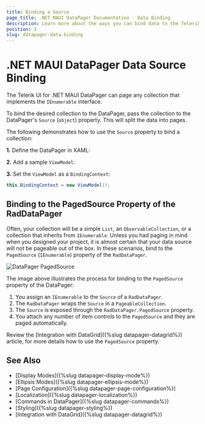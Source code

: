```yaml
---
title: Binding a Source
page_title: .NET MAUI DataPager Documentation - Data Binding
description: Learn more about the ways you can bind data to the Telerik UI for .NET MAUI DataPager control.
position: 3
slug: datapager-data-binding
---
```


# .NET MAUI DataPager Data Source Binding

The Telerik UI for .NET MAUI DataPager can page any collection that implements the `IEnumerable` interface. 

To bind the desired collection to the DataPager, pass the collection to the DataPager's `Source` (`object`) property.  This will split the data into pages.

The following demonstrates how to use the `Source` property to bind a collection:

**1.** Define the DataPager in XAML:

<snippet id='datapager-getting-started-xaml' />

**2.** Add a sample `ViewModel`:

<snippet id='datapager-features-viewmodel' />

**3.** Set the `ViewModel` as a `BindingContext`:

```C#
this.BindingContext = new ViewModel();
```

## Binding to the PagedSource Property of the RadDataPager

Often, your collection will be a simple `List`, an `ObservableCollection`, or a collection that inherits from `IEnumerable`. Unless you had paging in mind when you designed your project, it is almost certain that your data source will not be pageable out of the box. In these scenarios, bind to the `PagedSource` (`IEnumerable`) property of the `RadDataPager`.

![DataPager PagedSource](images/)

The image above illustrates the process for binding to the `PagedSource` property of the DataPager:

1. You assign an `IEnumerable` to the `Source` of a `RadDataPager`.
1. The `RadDataPager` wraps the `Source` in a `PageableCollection`.
1. The `Source` is exposed through the `RadDataPager.PagedSource` property.
1. You attach any number of item controls to the `PagedSource` and they are paged automatically.

Review the [Integration with DataGrid]({%slug datapager-datagrid%}) article, for more details how to use the `PagedSource` property.

## See Also

- [Display Modes]({%slug datapager-display-mode%})
- [Ellipsis Modes]({%slug datapager-ellipsis-mode%})
- [Page Configuration]({%slug datapager-page-configuration%})
- [Localization]({%slug datapager-localization%})
- [Commands in DataPager]({%slug datapager-commands%})
- [Styling]({%slug datapager-styling%})
- [Integration with DataGrid]({%slug datapager-datagrid%})
